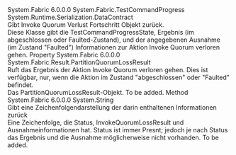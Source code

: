 <Type Name="PartitionQuorumLossProgress" FullName="System.Fabric.PartitionQuorumLossProgress">
  <TypeSignature Language="C#" Value="public sealed class PartitionQuorumLossProgress : System.Fabric.TestCommandProgress" />
  <TypeSignature Language="ILAsm" Value=".class public auto ansi sealed beforefieldinit PartitionQuorumLossProgress extends System.Fabric.TestCommandProgress" />
  <TypeSignature Language="DocId" Value="T:System.Fabric.PartitionQuorumLossProgress" />
  <TypeSignature Language="VB.NET" Value="Public NotInheritable Class PartitionQuorumLossProgress&#xA;Inherits TestCommandProgress" />
  <TypeSignature Language="F#" Value="type PartitionQuorumLossProgress = class&#xA;    inherit TestCommandProgress" />
  <AssemblyInfo>
    <AssemblyName>System.Fabric</AssemblyName>
    <AssemblyVersion>6.0.0.0</AssemblyVersion>
  </AssemblyInfo>
  <Base>
    <BaseTypeName>System.Fabric.TestCommandProgress</BaseTypeName>
  </Base>
  <Interfaces />
  <Attributes>
    <Attribute>
      <AttributeName>System.Runtime.Serialization.DataContract</AttributeName>
    </Attribute>
  </Attributes>
  <Docs>
    <summary>
            Gibt Invoke Quorum Verlust Fortschritt Objekt zurück.
            </summary>
    <remarks>
            Diese Klasse gibt die TestCommandProgressState, Ergebnis (im abgeschlossen oder Faulted-Zustand), und der angegebenen Ausnahme (im Zustand "Faulted") Informationen zur Aktion Invoke Quorum verloren gehen.
            </remarks>
  </Docs>
  <Members>
    <Member MemberName="Result">
      <MemberSignature Language="C#" Value="public System.Fabric.Result.PartitionQuorumLossResult Result { get; }" />
      <MemberSignature Language="ILAsm" Value=".property instance class System.Fabric.Result.PartitionQuorumLossResult Result" />
      <MemberSignature Language="DocId" Value="P:System.Fabric.PartitionQuorumLossProgress.Result" />
      <MemberSignature Language="VB.NET" Value="Public ReadOnly Property Result As PartitionQuorumLossResult" />
      <MemberSignature Language="F#" Value="member this.Result : System.Fabric.Result.PartitionQuorumLossResult" Usage="System.Fabric.PartitionQuorumLossProgress.Result" />
      <MemberType>Property</MemberType>
      <AssemblyInfo>
        <AssemblyName>System.Fabric</AssemblyName>
        <AssemblyVersion>6.0.0.0</AssemblyVersion>
      </AssemblyInfo>
      <ReturnValue>
        <ReturnType>System.Fabric.Result.PartitionQuorumLossResult</ReturnType>
      </ReturnValue>
      <Docs>
        <summary>
            Ruft das Ergebnis der Aktion Invoke Quorum verloren gehen. Dies ist verfügbar, nur, wenn die Aktion im Zustand "abgeschlossen" oder "Faulted" befindet.
            </summary>
        <value>Das PartitionQuorumLossResult-Objekt.</value>
        <remarks>To be added.</remarks>
      </Docs>
    </Member>
    <Member MemberName="ToString">
      <MemberSignature Language="C#" Value="public override string ToString ();" />
      <MemberSignature Language="ILAsm" Value=".method public hidebysig virtual instance string ToString() cil managed" />
      <MemberSignature Language="DocId" Value="M:System.Fabric.PartitionQuorumLossProgress.ToString" />
      <MemberSignature Language="VB.NET" Value="Public Overrides Function ToString () As String" />
      <MemberSignature Language="F#" Value="override this.ToString : unit -&gt; string" Usage="partitionQuorumLossProgress.ToString " />
      <MemberType>Method</MemberType>
      <AssemblyInfo>
        <AssemblyName>System.Fabric</AssemblyName>
        <AssemblyVersion>6.0.0.0</AssemblyVersion>
      </AssemblyInfo>
      <ReturnValue>
        <ReturnType>System.String</ReturnType>
      </ReturnValue>
      <Parameters />
      <Docs>
        <summary>
            Gibt eine Zeichenfolgendarstellung der darin enthaltenen Informationen zurück
            </summary>
        <returns>Eine Zeichenfolge, die Status, InvokeQuorumLossResult und Ausnahmeinformationen hat.
            Status ist immer Presnt; jedoch je nach Status das Ergebnis und die Ausnahme möglicherweise nicht vorhanden.</returns>
        <remarks>To be added.</remarks>
      </Docs>
    </Member>
  </Members>
</Type>